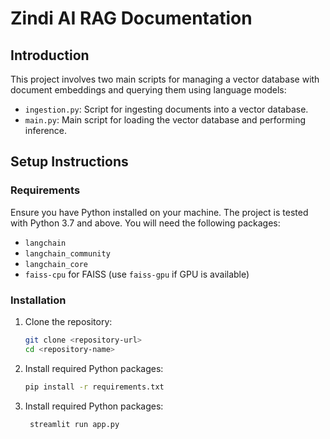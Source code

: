 
# Zindi AI RAG Documentation

## Introduction
This project involves two main scripts for managing a vector database with document embeddings and querying them using language models:
- `ingestion.py`: Script for ingesting documents into a vector database.
- `main.py`: Main script for loading the vector database and performing inference.

## Setup Instructions

### Requirements
Ensure you have Python installed on your machine. The project is tested with Python 3.7 and above. You will need the following packages:
- `langchain`
- `langchain_community`
- `langchain_core`
- `faiss-cpu` for FAISS (use `faiss-gpu` if GPU is available)

### Installation
1. Clone the repository:
   ```bash
   git clone <repository-url>
   cd <repository-name>
   ```

2. Install required Python packages:
   ```bash
   pip install -r requirements.txt
   ```

3. Install required Python packages:
   ```bash
    streamlit run app.py
   ```
